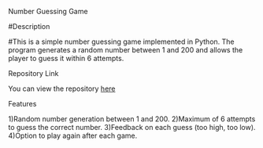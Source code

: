 Number Guessing Game

#Description

#This is a simple number guessing game implemented in Python. The program generates a random number between 1 and 200 and allows the player to guess it within 6 attempts.

Repository Link

You can view the repository [here](https://github.com/Aryabindu/Basic-level--Task2/blob/main/number%20guess%20.py)

Features

1)Random number generation between 1 and 200.
2)Maximum of 6 attempts to guess the correct number.
3)Feedback on each guess (too high, too low).
4)Option to play again after each game.
